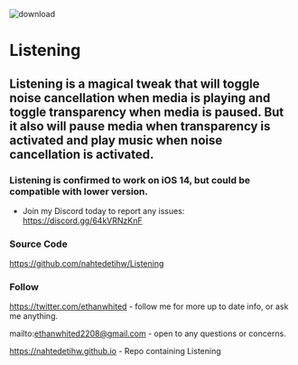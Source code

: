 ![download](https://i.ibb.co/XthRXBT/Listening-Banner-Transparent.png)


# Listening

## Listening is a magical tweak that will toggle noise cancellation when media is playing and toggle transparency when media is paused. But it also will pause media when transparency is activated and play music when noise cancellation is activated.

### Listening is confirmed to work on iOS 14, but could be compatible with lower version.

* Join my Discord today to report any issues: https://discord.gg/64kVRNzKnF

### Source Code
https://github.com/nahtedetihw/Listening

### Follow

https://twitter.com/ethanwhited - follow me for more up to date info, or ask me anything.

mailto:ethanwhited2208@gmail.com - open to any questions or concerns.

https://nahtedetihw.github.io - Repo containing Listening

